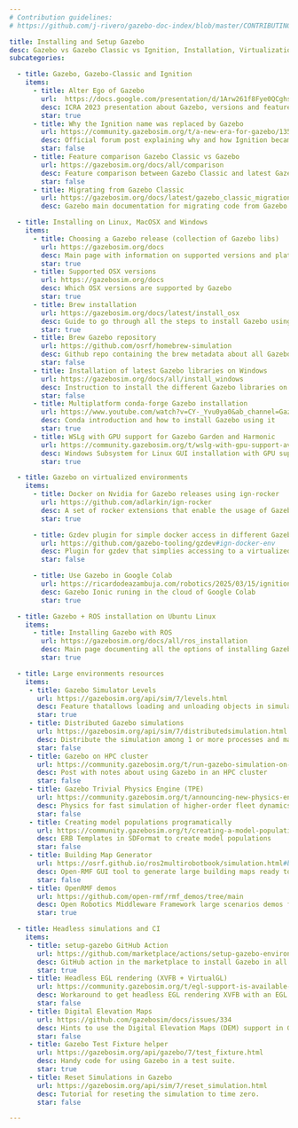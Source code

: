 ```yaml
---
# Contribution guidelines:
# https://github.com/j-rivero/gazebo-doc-index/blob/master/CONTRIBUTING.md

title: Installing and Setup Gazebo
desc: Gazebo vs Gazebo Classic vs Ignition, Installation, Virtualization, Large environments, Headless and CI.
subcategories:

  - title: Gazebo, Gazebo-Classic and Ignition
    items:
      - title: Alter Ego of Gazebo
        url:  https://docs.google.com/presentation/d/1Arw261f8Fye0QCghsXfHXR2VRFaJTM2vicQs2_tuSnI/edit#slide=id.p
        desc: ICRA 2023 presentation about Gazebo, versions and features
        star: true
      - title: Why the Ignition name was replaced by Gazebo
        url: https://community.gazebosim.org/t/a-new-era-for-gazebo/1356
        desc: Official forum post explaining why and how Ignition became Gazebo
        star: false
      - title: Feature comparison Gazebo Classic vs Gazebo
        url: https://gazebosim.org/docs/all/comparison
        desc: Feature comparison between Gazebo Classic and latest Gazebo
        star: false
      - title: Migrating from Gazebo Classic
        url: https://gazebosim.org/docs/latest/gazebo_classic_migration/
        desc: Gazebo main documentation for migrating code from Gazebo classic

  - title: Installing on Linux, MacOSX and Windows
    items:
      - title: Choosing a Gazebo release (collection of Gazebo libs)
        url: https://gazebosim.org/docs
        desc: Main page with information on supported versions and platforms
        star: true
      - title: Supported OSX versions
        url: https://gazebosim.org/docs
        desc: Which OSX versions are supported by Gazebo
        star: true
      - title: Brew installation
        url: https://gazebosim.org/docs/latest/install_osx
        desc: Guide to go through all the steps to install Gazebo using the Brew package manager
        star: true
      - title: Brew Gazebo repository
        url: https://github.com/osrf/homebrew-simulation
        desc: Github repo containing the brew metadata about all Gazebo related packages.
        star: false
      - title: Installation of latest Gazebo libraries on Windows
        url: https://gazebosim.org/docs/all/install_windows
        desc: Instruction to install the different Gazebo libraries on Windows using binaries
        star: false
      - title: Multiplatform conda-forge Gazebo installation
        url: https://www.youtube.com/watch?v=CY-_Yvu0ya0&ab_channel=GazeboSim
        desc: Conda introduction and how to install Gazebo using it
        star: true
      - title: WSLg with GPU support for Gazebo Garden and Harmonic
        url: https://community.gazebosim.org/t/wslg-with-gpu-support-available-on-latest-version-of-gazebo-garden-and-harmonic/2360/1
        desc: Windows Subsystem for Linux GUI installation with GPU support
        star: true

  - title: Gazebo on virtualized environments
    items:
      - title: Docker on Nvidia for Gazebo releases using ign-rocker
        url: https://github.com/adlarkin/ign-rocker
        desc: A set of rocker extensions that enable the usage of Gazebo libraries inside Docker
        star: true

      - title: Gzdev plugin for simple docker access in different Gazebo releases
        url: https://github.com/gazebo-tooling/gzdev#ign-docker-env
        desc: Plugin for gzdev that simplies accessing to a virtualized Gazebo collection environment
        star: false

      - title: Use Gazebo in Google Colab
        url: https://ricardodeazambuja.com/robotics/2025/03/15/ignition-gazebo-google-colab/
        desc: Gazebo Ionic runing in the cloud of Google Colab
        star: true

  - title: Gazebo + ROS installation on Ubuntu Linux
    items:
      - title: Installing Gazebo with ROS
        url: https://gazebosim.org/docs/all/ros_installation
        desc: Main page documenting all the options of installing Gazebo and ROS together
        star: true

  - title: Large environments resources
    items:     
     - title: Gazebo Simulator Levels
       url: https://gazebosim.org/api/sim/7/levels.html
       desc: Feature thatallows loading and unloading objects in simulation according to their proximity to the robot
       star: true
     - title: Distributed Gazebo simulations
       url: https://gazebosim.org/api/sim/7/distributedsimulation.html
       desc: Distribute the simulation among 1 or more processes and machines. Might be harder to setup to gain performance.
       star: false
     - title: Gazebo on HPC cluster
       url: https://community.gazebosim.org/t/run-gazebo-simulation-on-hpc-cluster/2986
       desc: Post with notes about using Gazebo in an HPC cluster
       star: false
     - title: Gazebo Trivial Physics Engine (TPE)
       url: https://community.gazebosim.org/t/announcing-new-physics-engine-tpe-trivial-physics-engine/629
       desc: Physics for fast simulation of higher-order fleet dynamics without real physics.
       star: false
     - title: Creating model populations programatically
       url: https://community.gazebosim.org/t/creating-a-model-population-in-gazebo-garden/2060/2
       desc: ERB Templates in SDFormat to create model populations
       star: false
     - title: Building Map Generator
       url: https://osrf.github.io/ros2multirobotbook/simulation.html#building-map-generator
       desc: Open-RMF GUI tool to generate large building maps ready to use in Gazebo
       star: false
     - title: OpenRMF demos
       url: https://github.com/open-rmf/rmf_demos/tree/main 
       desc: Open Robotics Middleware Framework large scenarios demos for Gazebo and Gazebo Classic
       star: true

  - title: Headless simulations and CI
    items:
     - title: setup-gazebo GitHub Action
       url: https://github.com/marketplace/actions/setup-gazebo-environment
       desc: GitHub action in the marketplace to install Gazebo in all platforms
       star: true
     - title: Headless EGL rendering (XVFB + VirtualGL)
       url: https://community.gazebosim.org/t/egl-support-is-available-in-ignition-fortress/1183/2
       desc: Workaround to get headless EGL rendering XVFB with an EGL render from VirtualGL
       star: false
     - title: Digital Elevation Maps
       url: https://github.com/gazebosim/docs/issues/334
       desc: Hints to use the Digital Elevation Maps (DEM) support in Gazebo Sim
       star: false
     - title: Gazebo Test Fixture helper
       url: https://gazebosim.org/api/gazebo/7/test_fixture.html
       desc: Handy code for using Gazebo in a test suite.
       star: true
     - title: Reset Simulations in Gazebo
       url: https://gazebosim.org/api/sim/7/reset_simulation.html
       desc: Tutorial for reseting the simulation to time zero.
       star: false

---
```

